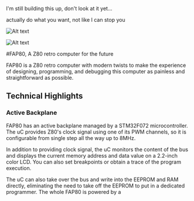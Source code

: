 I'm still building this up, don't look at it yet...

actually do what you want, not like I can stop you 

![Alt text](http://i.imgur.com/f08Pt1o.jpg)

![Alt text](http://i.imgur.com/XjIJ9EY.jpg)

#FAP80, A Z80 retro computer for the future

FAP80 is a Z80 retro computer with modern twists to make the experience of designing, programming, and debugging this computer as painless and straightforward as possible.

## Technical Highlights

### Active Backplane

FAP80 has an active backplane managed by a STM32F072 microcontroller. The uC provides Z80's clock signal using one of its PWM channels, so it is configurable from single step all the way up to 8MHz.

In addition to providing clock signal, the uC monitors the content of the bus and displays the current memory address and data value on a 2.2-inch color LCD. You can also set breakpoints or obtain a trace of the program execution.

The uC can also take over the bus and write into the EEPROM and RAM directly, eliminating the need to take off the EEPROM to put in a dedicated programmer. The whole FAP80 is powered by a 

